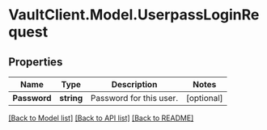 # VaultClient.Model.UserpassLoginRequest

## Properties

Name | Type | Description | Notes
------------ | ------------- | ------------- | -------------
**Password** | **string** | Password for this user. | [optional] 

[[Back to Model list]](../README.md#documentation-for-models) [[Back to API list]](../README.md#documentation-for-api-endpoints) [[Back to README]](../README.md)


